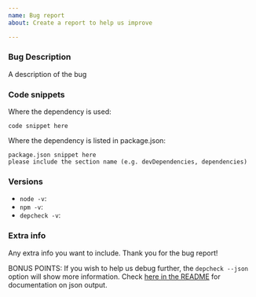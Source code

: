 ```yaml
---
name: Bug report
about: Create a report to help us improve

---
```


### Bug Description
A description of the bug

### Code snippets
Where the dependency is used:

```
code snippet here
```

Where the dependency is listed in package.json:

```
package.json snippet here
please include the section name (e.g. devDependencies, dependencies)
```

### Versions
 - `node -v`:
 - `npm -v`:
 - `depcheck -v`:

### Extra info
Any extra info you want to include. Thank you for the bug report!

BONUS POINTS: If you wish to help us debug further, the `depcheck --json` option will show more information. Check [here in the README](https://github.com/depcheck/depcheck#example) for documentation on json output.
